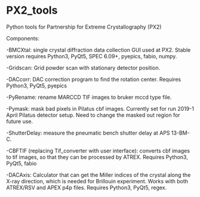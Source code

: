 # PX2_tools
Python tools for Partnership for Extreme Crystallography (PX2)

Components:

  -BMCXtal: single crystal diffraction data collection GUI used at PX2. Stable version requires Python3, PyQt5, SPEC 6.09+, pyepics, fabio, numpy.
	
  -Gridscan: Grid powder scan with stationary detector position.
	
  -DACcorr: DAC correction program to find the rotation center. Requires Python3, PyQt5, pyepics
	
  -PyRename: rename MARCCD TIF images to bruker mccd type file.
	
  -Pymask: mask bad pixels in Pilatus cbf images. Currently set for run 2019-1 April Pilatus detector setup. Need to change the masked out region for future use.
	
  -ShutterDelay: measure the pneumatic bench shutter delay at APS 13-BM-C.

  -CBFTIF (replacing Tif_converter with user interface): converts cbf images to tif images, so that they can be processed by ATREX. Requires Python3, PyQt5, fabio

  -DACAxis: Calculator that can get the Miller indices of the crystal along the X-ray direction, which is needed for Brillouin experiment. Works with both ATREX/RSV and APEX p4p files. Requires Python3, PyQt5, regex.
